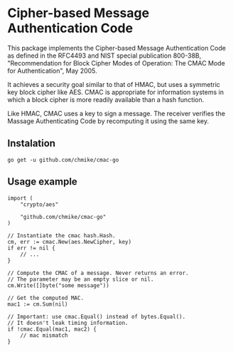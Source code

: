 
# Cipher-based Message Authentication Code

This package implements the Cipher-based Message Authentication Code as
defined in the RFC4493 and NIST special publication 800-38B, "Recommendation
for Block Cipher Modes of Operation: The CMAC Mode for Authentication", May 2005.

It achieves a security goal similar to that of HMAC, but uses a symmetric key
block cipher like AES. CMAC is appropriate for information systems in which a
block cipher is more readily available than a hash function.

Like HMAC, CMAC uses a key to sign a message. The receiver verifies the
Massage Authenticating Code by recomputing it using the same key.

## Instalation

    go get -u github.com/chmike/cmac-go

## Usage example

    import (
        "crypto/aes"

        "github.com/chmike/cmac-go"
    )

    // Instantiate the cmac hash.Hash.
    cm, err := cmac.New(aes.NewCipher, key)
    if err != nil {
        // ...
    }

    // Compute the CMAC of a message. Never returns an error.
    // The parameter may be an empty slice or nil.
    cm.Write([]byte("some message"))

    // Get the computed MAC.
    mac1 := cm.Sum(nil)

    // Important: use cmac.Equal() instead of bytes.Equal().
    // It doesn't leak timing information.
    if !cmac.Equal(mac1, mac2) {
        // mac mismatch
    }
